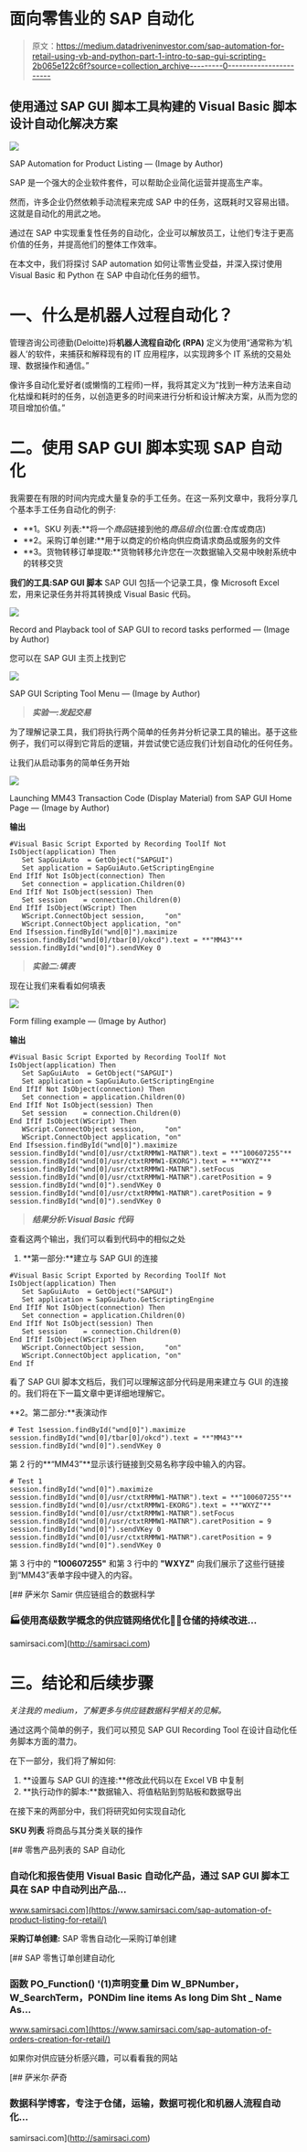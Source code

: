 # 面向零售业的 SAP 自动化

> 原文：<https://medium.datadriveninvestor.com/sap-automation-for-retail-using-vb-and-python-part-1-intro-to-sap-gui-scripting-2b065e122c6f?source=collection_archive---------0----------------------->

## 使用通过 SAP GUI 脚本工具构建的 Visual Basic 脚本设计自动化解决方案

![](img/38b6fe8ffbc40d31f62648522015dba6.png)

SAP Automation for Product Listing — (Image by Author)

SAP 是一个强大的企业软件套件，可以帮助企业简化运营并提高生产率。

然而，许多企业仍然依赖手动流程来完成 SAP 中的任务，这既耗时又容易出错。这就是自动化的用武之地。

通过在 SAP 中实现重复性任务的自动化，企业可以解放员工，让他们专注于更高价值的任务，并提高他们的整体工作效率。

在本文中，我们将探讨 SAP automation 如何让零售业受益，并深入探讨使用 Visual Basic 和 Python 在 SAP 中自动化任务的细节。

# **一、什么是机器人过程自动化？**

管理咨询公司德勤(Deloitte)将**机器人流程自动化** **(RPA)** 定义为使用“通常称为‘机器人’的软件，来捕获和解释现有的 IT 应用程序，以实现跨多个 IT 系统的交易处理、数据操作和通信。”

像许多自动化爱好者(或懒惰的工程师)一样，我将其定义为“找到一种方法来自动化枯燥和耗时的任务，以创造更多的时间来进行分析和设计解决方案，从而为您的项目增加价值。”

# **二。使用 SAP GUI 脚本实现 SAP 自动化**

我需要在有限的时间内完成大量复杂的手工任务。在这一系列文章中，我将分享几个基本手工任务自动化的例子:

*   **1。SKU 列表:**将一个*商品*链接到他的*商品组合*(位置:仓库或商店)
*   **2。采购订单创建:**用于以商定的价格向供应商请求商品或服务的文件
*   **3。货物转移订单提取:**货物转移允许您在一次数据输入交易中映射系统中的转移交货

**我们的工具:SAP GUI 脚本** SAP GUI 包括一个记录工具，像 Microsoft Excel 宏，用来记录任务并将其转换成 Visual Basic 代码。

![](img/1ddc16cf6b70cd47f36ca5720d194bc7.png)

Record and Playback tool of SAP GUI to record tasks performed — (Image by Author)

您可以在 SAP GUI 主页上找到它

![](img/4f000a0b2a03aa495037acd757a1fa0b.png)

SAP GUI Scripting Tool Menu — (Image by Author)

> ***实验一:发起交易***

为了理解记录工具，我们将执行两个简单的任务并分析记录工具的输出。基于这些例子，我们可以得到它背后的逻辑，并尝试使它适应我们计划自动化的任何任务。

让我们从启动事务的简单任务开始

![](img/3a5cb5fb086fb9acb54a19a1acc7e78d.png)

Launching MM43 Transaction Code (Display Material) from SAP GUI Home Page — (Image by Author)

**输出**

```
#Visual Basic Script Exported by Recording ToolIf Not IsObject(application) Then
   Set SapGuiAuto  = GetObject("SAPGUI")
   Set application = SapGuiAuto.GetScriptingEngine
End IfIf Not IsObject(connection) Then
   Set connection = application.Children(0)
End IfIf Not IsObject(session) Then
   Set session    = connection.Children(0)
End IfIf IsObject(WScript) Then
   WScript.ConnectObject session,     "on"
   WScript.ConnectObject application, "on"
End Ifsession.findById("wnd[0]").maximize
session.findById("wnd[0]/tbar[0]/okcd").text = **"MM43"**
session.findById("wnd[0]").sendVKey 0
```

> ***实验二:填表***

现在让我们来看看如何填表

![](img/85ff60ccfe663641507dd83d55633a89.png)

Form filling example — (Image by Author)

**输出**

```
#Visual Basic Script Exported by Recording ToolIf Not IsObject(application) Then
   Set SapGuiAuto  = GetObject("SAPGUI")
   Set application = SapGuiAuto.GetScriptingEngine
End IfIf Not IsObject(connection) Then
   Set connection = application.Children(0)
End IfIf Not IsObject(session) Then
   Set session    = connection.Children(0)
End IfIf IsObject(WScript) Then
   WScript.ConnectObject session,     "on"
   WScript.ConnectObject application, "on"
End Ifsession.findById("wnd[0]").maximize
session.findById("wnd[0]/usr/ctxtRMMW1-MATNR").text = **"100607255"**
session.findById("wnd[0]/usr/ctxtRMMW1-EKORG").text = **"WXYZ"**
session.findById("wnd[0]/usr/ctxtRMMW1-MATNR").setFocus
session.findById("wnd[0]/usr/ctxtRMMW1-MATNR").caretPosition = 9
session.findById("wnd[0]").sendVKey 0
session.findById("wnd[0]/usr/ctxtRMMW1-MATNR").caretPosition = 9
session.findById("wnd[0]").sendVKey 0
```

> ***结果分析:Visual Basic 代码***

查看这两个输出，我们可以看到代码中的相似之处

1.  **第一部分:**建立与 SAP GUI 的连接

```
#Visual Basic Script Exported by Recording ToolIf Not IsObject(application) Then
   Set SapGuiAuto  = GetObject("SAPGUI")
   Set application = SapGuiAuto.GetScriptingEngine
End IfIf Not IsObject(connection) Then
   Set connection = application.Children(0)
End IfIf Not IsObject(session) Then
   Set session    = connection.Children(0)
End IfIf IsObject(WScript) Then
   WScript.ConnectObject session,     "on"
   WScript.ConnectObject application, "on"
End If
```

看了 SAP GUI 脚本文档后，我们可以理解这部分代码是用来建立与 GUI 的连接的。我们将在下一篇文章中更详细地理解它。

**2。第二部分:**表演动作

```
# Test 1session.findById("wnd[0]").maximize
session.findById("wnd[0]/tbar[0]/okcd").text = **"MM43"**
session.findById("wnd[0]").sendVKey 0
```

第 2 行的**“MM43”**显示该行链接到交易名称字段中输入的内容。

```
# Test 1
session.findById("wnd[0]").maximize
session.findById("wnd[0]/usr/ctxtRMMW1-MATNR").text = **"100607255"**
session.findById("wnd[0]/usr/ctxtRMMW1-EKORG").text = **"WXYZ"**
session.findById("wnd[0]/usr/ctxtRMMW1-MATNR").setFocus
session.findById("wnd[0]/usr/ctxtRMMW1-MATNR").caretPosition = 9
session.findById("wnd[0]").sendVKey 0
session.findById("wnd[0]/usr/ctxtRMMW1-MATNR").caretPosition = 9
session.findById("wnd[0]").sendVKey 0
```

第 3 行中的 **"100607255"** 和第 3 行中的 **"WXYZ"** 向我们展示了这些行链接到“MM43”表单字段中键入的内容。

[](http://samirsaci.com) [## 萨米尔 Samir 供应链组合的数据科学

### 🏭使用高级数学概念的供应链网络优化👨‍🏭仓储的持续改进…

samirsaci.com](http://samirsaci.com) 

# **三。结论和后续步骤**

*关注我的 medium，了解更多与供应链数据科学相关的见解。*

通过这两个简单的例子，我们可以预见 SAP GUI Recording Tool 在设计自动化任务脚本方面的潜力。

在下一部分，我们将了解如何:

1.  **设置与 SAP GUI 的连接:**修改此代码以在 Excel VB 中复制
2.  **执行动作的脚本:**数据输入、将值粘贴到剪贴板和数据导出

在接下来的两部分中，我们将研究如何实现自动化

**SKU 列表** 将商品与其分类关联的操作

[](https://www.samirsaci.com/sap-automation-of-product-listing-for-retail/) [## 零售产品列表的 SAP 自动化

### 自动化和报告使用 Visual Basic 自动化产品，通过 SAP GUI 脚本工具在 SAP 中自动列出产品…

www.samirsaci.com](https://www.samirsaci.com/sap-automation-of-product-listing-for-retail/) 

**采购订单创建:** SAP 零售自动化—采购订单创建

[](https://www.samirsaci.com/sap-automation-of-orders-creation-for-retail/) [## SAP 零售订单创建自动化

### 函数 PO_Function() '(1)声明变量 Dim W_BPNumber，W_SearchTerm，PONDim line items As long Dim Sht _ Name As…

www.samirsaci.com](https://www.samirsaci.com/sap-automation-of-orders-creation-for-retail/) 

如果你对供应链分析感兴趣，可以看看我的网站

[](http://samirsaci.com) [## 萨米尔·萨奇

### 数据科学博客，专注于仓储，运输，数据可视化和机器人流程自动化…

samirsaci.com](http://samirsaci.com)